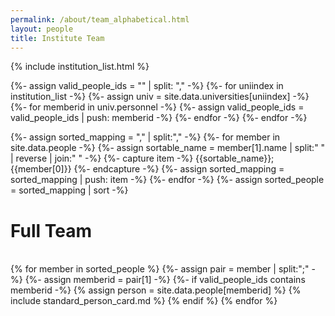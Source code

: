 ```yaml
---
permalink: /about/team_alphabetical.html
layout: people
title: Institute Team
---
```


{% include institution_list.html %}


{%- assign valid_people_ids = "" | split: "," -%}
{%- for uniindex in institution_list -%}
  {%- assign univ = site.data.universities[uniindex] -%}
  {%- for memberid in univ.personnel -%}
    {%- assign valid_people_ids = valid_people_ids | push: memberid -%}
  {%- endfor -%}
{%- endfor -%}


{%- assign sorted_mapping = "," | split:"," -%}
{%- for member in site.data.people -%}
  {%- assign sortable_name = member[1].name | split:" " | reverse | join:" " -%}
  {%- capture item -%}
    {{sortable_name}};{{member[0]}}
  {%- endcapture -%}
  {%- assign sorted_mapping = sorted_mapping | push: item -%}
{%- endfor -%}
{%- assign sorted_people = sorted_mapping | sort -%}

<h1>Full Team</h1><br>

<div class="container-fluid">
<div class="row">
{% for member in sorted_people %}
  {%- assign pair = member | split:";" -%}
  {%- assign memberid = pair[1] -%}
  {%- if valid_people_ids contains memberid -%}
    {% assign person = site.data.people[memberid] %}
    {% include standard_person_card.md %}
  {% endif %}
{% endfor %}
</div>
</div>

